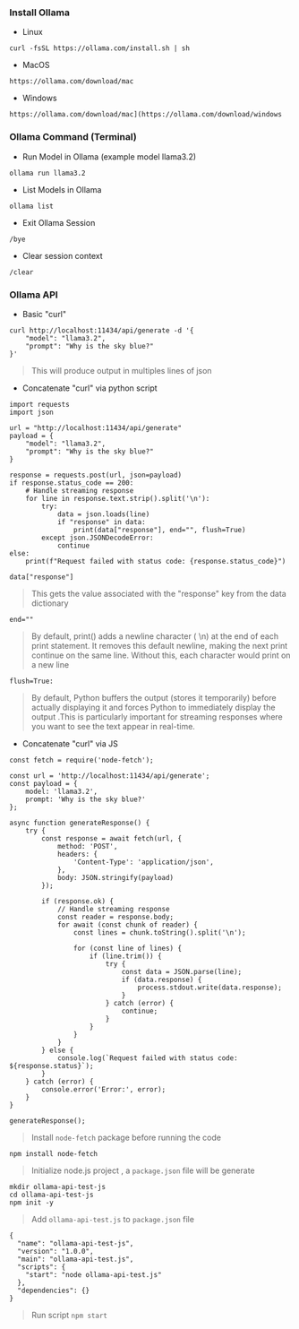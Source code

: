 ### Install Ollama
- Linux
```
curl -fsSL https://ollama.com/install.sh | sh
```
- MacOS
```
https://ollama.com/download/mac
```
- Windows
```
https://ollama.com/download/mac](https://ollama.com/download/windows
```
### Ollama Command (Terminal)
- Run Model in Ollama (example model llama3.2)
```
ollama run llama3.2
```
- List Models in Ollama
```
ollama list
```
- Exit Ollama Session
```
/bye
```
- Clear session context
```
/clear
```
### Ollama API
- Basic "curl" 
```
curl http://localhost:11434/api/generate -d '{
    "model": "llama3.2",
    "prompt": "Why is the sky blue?"
}'
```
> This will produce output in multiples lines of json 

- Concatenate "curl" via python script
```
import requests
import json

url = "http://localhost:11434/api/generate"
payload = {
    "model": "llama3.2",
    "prompt": "Why is the sky blue?"
}

response = requests.post(url, json=payload)
if response.status_code == 200:
    # Handle streaming response
    for line in response.text.strip().split('\n'):
        try:
            data = json.loads(line)
            if "response" in data:
                print(data["response"], end="", flush=True)
        except json.JSONDecodeError:
            continue
else:
    print(f"Request failed with status code: {response.status_code}")
```
```data["response"]```
> This gets the value associated with the "response" key from the data dictionary

```end=""```
> By default, print() adds a newline character ( \n) at the end of each print statement. It removes this default newline, making the next print continue on the same line. Without this, each character would print on a new line

```flush=True:```
> By default, Python buffers the output (stores it temporarily) before actually displaying it and forces Python to immediately display the output .This is particularly important for streaming responses where you want to see the text appear in real-time.
- Concatenate "curl" via JS
```
const fetch = require('node-fetch');

const url = 'http://localhost:11434/api/generate';
const payload = {
    model: 'llama3.2',
    prompt: 'Why is the sky blue?'
};

async function generateResponse() {
    try {
        const response = await fetch(url, {
            method: 'POST',
            headers: {
                'Content-Type': 'application/json',
            },
            body: JSON.stringify(payload)
        });

        if (response.ok) {
            // Handle streaming response
            const reader = response.body;
            for await (const chunk of reader) {
                const lines = chunk.toString().split('\n');
                
                for (const line of lines) {
                    if (line.trim()) {
                        try {
                            const data = JSON.parse(line);
                            if (data.response) {
                                process.stdout.write(data.response);
                            }
                        } catch (error) {
                            continue;
                        }
                    }
                }
            }
        } else {
            console.log(`Request failed with status code: ${response.status}`);
        }
    } catch (error) {
        console.error('Error:', error);
    }
}

generateResponse();

```
> Install ```node-fetch``` package before running the code
```
npm install node-fetch
```
> Initialize node.js project , a ```package.json``` file will be generate
```
mkdir ollama-api-test-js
cd ollama-api-test-js
npm init -y
```
> Add ```ollama-api-test.js``` to ```package.json``` file
```
{
  "name": "ollama-api-test-js",
  "version": "1.0.0",
  "main": "ollama-api-test.js",
  "scripts": {
    "start": "node ollama-api-test.js"
  },
  "dependencies": {}
}

```
> Run script ```npm start```
